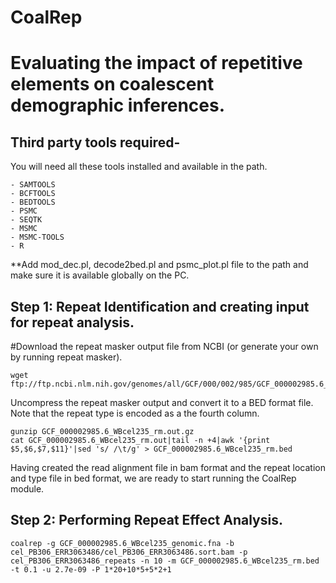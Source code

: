 # CoalRep
<h1> Evaluating the impact of repetitive elements on coalescent demographic inferences. </h1>

<h2> Third party tools required- </h2>
You will need all these tools installed and available in the path.
<pre><code>- SAMTOOLS
- BCFTOOLS
- BEDTOOLS
- PSMC
- SEQTK
- MSMC 
- MSMC-TOOLS
- R</pre></code>

**Add mod_dec.pl, decode2bed.pl and psmc_plot.pl file to the path and make sure it is available globally on the PC. 
  
<h2>Step 1: Repeat Identification and creating input for repeat analysis. </h2>

#Download the repeat masker output file from NCBI (or generate your own by running repeat masker).

<pre><code>wget ftp://ftp.ncbi.nlm.nih.gov/genomes/all/GCF/000/002/985/GCF_000002985.6_WBcel235/GCF_000002985.6_WBcel235_rm.out.gz</code></pre>
Uncompress the repeat masker output and convert it to a BED format file. Note that the repeat type is encoded as a the fourth column.
<pre><code>gunzip GCF_000002985.6_WBcel235_rm.out.gz
cat GCF_000002985.6_WBcel235_rm.out|tail -n +4|awk '{print $5,$6,$7,$11}'|sed 's/ /\t/g' > GCF_000002985.6_WBcel235_rm.bed
</code></pre>

Having created the read alignment file in bam format and the repeat location and type file in bed format, we are ready to start running the CoalRep module.

<h2>Step 2: Performing Repeat Effect Analysis. </h2>

<pre><code>coalrep -g GCF_000002985.6_WBcel235_genomic.fna -b cel_PB306_ERR3063486/cel_PB306_ERR3063486.sort.bam -p cel_PB306_ERR3063486_repeats -n 10 -m GCF_000002985.6_WBcel235_rm.bed -t 0.1 -u 2.7e-09 -P 1*20+10*5+5*2+1 </code></pre>
